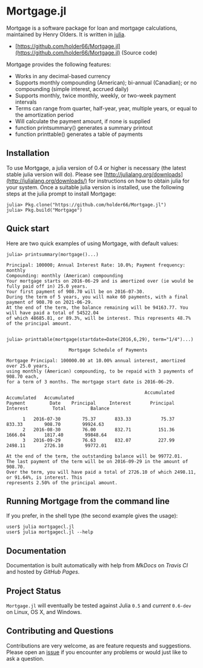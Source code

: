 
<a id='Mortgage.jl-1'></a>

# Mortgage.jl


Mortgage is a software package for loan and mortgage calculations, maintained by Henry Olders. It is written in [julia](http://www.julialang.org).


  * [https://github.com/holder66/Mortgage.jl](https://github.com/holder66/Mortgage.jl) (Source code)


Mortgage provides the following features:


  * Works in any decimal-based currency
  * Supports monthly compounding (American); bi-annual (Canadian); or no compounding (simple interest, accrued daily)
  * Supports monthly, twice monthly, weekly, or two-week payment intervals
  * Terms can range from quarter, half-year, year, multiple years, or equal to the amortization period
  * Will calculate the payment amount, if none is supplied
  * function printsummary() generates a summary printout
  * function printtable() generates a table of payments


<a id='Installation-1'></a>

## Installation


To use Mortgage, a julia version of 0.4 or higher is necessary (the latest stable julia version will do). Please see [http://julialang.org/downloads](http://julialang.org/downloads/) for instructions on how to obtain julia for your system. Once a suitable julia version is installed, use the following steps at the julia prompt to install Mortgage:


```
julia> Pkg.clone("https://github.com/holder66/Mortgage.jl")
julia> Pkg.build("Mortgage")
```


<a id='Quick-start-1'></a>

## Quick start


Here are two  quick examples of using Mortgage, with default values:


```
julia> printsummary(mortgage()...)

Principal: 100000; Annual Interest Rate: 10.0%; Payment frequency: monthly
Compounding: monthly (American) compounding
Your mortgage starts on 2016-06-29 and is amortized over (ie would be fully paid off in) 25.0 years.
Your first payment of 908.70 will be on 2016-07-30.
During the term of 5 years, you will make 60 payments, with a final payment of 908.70 on 2021-06-29.
At the end of the term, the balance remaining will be 94163.77. You will have paid a total of 54522.04
of which 48685.81, or 89.3%, will be interest. This represents 48.7% of the principal amount.


julia> printtable(mortgage(startdate=Date(2016,6,29), term="1/4")...)

                       Mortgage Schedule of Payments
					   
Mortgage Principal: 100000.00 at 10.00% annual interest, amortized over 25.0 years,
using monthly (American) compounding, to be repaid with 3 payments of 908.70 each,
for a term of 3 months. The mortgage start date is 2016-06-29.
	
                                                   Accumulated   Accumulated   Accumulated
Payment         Date    Principal     Interest       Principal      Interest         Total         Balance

      1   2016-07-30        75.37       833.33           75.37        833.33        908.70        99924.63
      2   2016-08-30        76.00       832.71          151.36       1666.04       1817.40        99848.64
      3   2016-09-29        76.63       832.07          227.99       2498.11       2726.10        99772.01
	  
At the end of the term, the outstanding balance will be 99772.01.
The last payment of the term will be on 2016-09-29 in the amount of 908.70.
Over the term, you will have paid a total of 2726.10 of which 2498.11, or 91.64%, is interest. This
represents 2.50% of the principal amount.
```


<a id='Running-Mortgage-from-the-command-line-1'></a>

## Running Mortgage from the command line


If you prefer, in the shell type (the second example gives the usage):


```
user$ julia mortgagecl.jl
user$ julia mortgagecl.jl --help
```


<a id='Documentation-1'></a>

## Documentation


Documentation is built automatically with help from *MkDocs* on *Travis CI* and hosted by *GitHub Pages*.


<a id='Project-Status-1'></a>

## Project Status


`Mortgage.jl` will eventually be tested against Julia `0.5` and *current* `0.6-dev` on Linux, OS X, and Windows.


<a id='Contributing-and-Questions-1'></a>

## Contributing and Questions


Contributions are very welcome, as are feature requests and suggestions. Please open an [issue][issues-url] if you encounter any problems or would just like to ask a question.


[issues-url]: https://github.com/holder66/Mortgage.jl/issues

